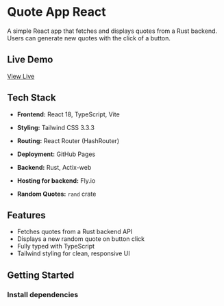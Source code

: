 # Quote App React

A simple React app that fetches and displays quotes from a Rust backend. Users can generate new quotes with the click of a button.

## Live Demo

[View Live](https://DevStuffzz.github.io/quote-app-react/)

## Tech Stack

- **Frontend:** React 18, TypeScript, Vite
- **Styling:** Tailwind CSS 3.3.3
- **Routing:** React Router (HashRouter)
- **Deployment:** GitHub Pages

- **Backend:** Rust, Actix-web
- **Hosting for backend:** Fly.io
- **Random Quotes:** `rand` crate

## Features

- Fetches quotes from a Rust backend API
- Displays a new random quote on button click
- Fully typed with TypeScript
- Tailwind styling for clean, responsive UI

## Getting Started

### Install dependencies

